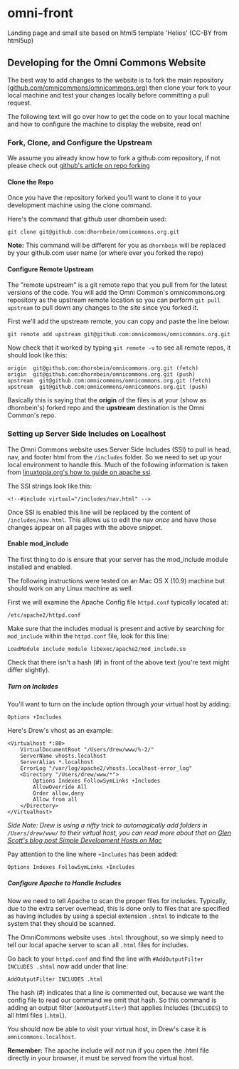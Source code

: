omni-front
==========

Landing page and small site based on html5 template 'Helios' (CC-BY from html5up)

## Developing for the Omni Commons Website

The best way to add changes to the website is to fork the main repository ([github.com/omnicommons/omnicommons.org](https://github.com/omnicommons/omnicommons.org)) then clone your fork to your local machine and test your changes locally before committing a pull request.

The following text will go over how to get the code on to your local machine and how to configure the machine to display the website, read on!

### Fork, Clone, and Configure the Upstream

We assume you already know how to fork a github.com repository, if not please check out [github's article on repo forking](https://help.github.com/articles/fork-a-repo/)

#### Clone the Repo

Once you have the repository forked you'll want to clone it to your development machine using the clone command.

Here's the command that github user dhornbein used:

`git clone git@github.com:dhornbein/omnicommons.org.git`

**Note:** This command will be different for you as `dhornbein` will be replaced by your github.com user name (or where ever you forked the repo)

#### Configure Remote Upstream

The "remote upstream" is a git remote repo that you pull from for the latest versions of the code. You will add the Omni Common's omnicommons.org repository as the upstream remote location so you can perform `git pull upstream` to pull down any changes to the site since you forked it.

First we'll add the upstream remote, you can copy and paste the line below:

`git remote add upstream git@github.com:omnicommons/omnicommons.org.git`

Now check that it worked by typing `git remote -v` to see all remote repos, it should look like this:

```
origin  git@github.com:dhornbein/omnicommons.org.git (fetch)
origin  git@github.com:dhornbein/omnicommons.org.git (push)
upstream  git@github.com:omnicommons/omnicommons.org.git (fetch)
upstream  git@github.com:omnicommons/omnicommons.org.git (push)
```

Basically this is saying that the **origin** of the files is at your (show as dhornbein's) forked repo and the **upstream** destination is the Omni Common's repo.

### Setting up Server Side Includes on Localhost

The Omni Commons website uses Server Side Includes (SSI) to pull in head, nav, and footer html from the `/includes` folder. So we need to set up your local environment to handle this. Much of the following information is taken from [linuxtopia.org's how to guide on apache ssi](http://www.linuxtopia.org/HowToGuides/apache_ssi.html).

The SSI strings look like this:

`<!--#include virtual="/includes/nav.html" -->`

Once SSI is enabled this line will be replaced by the content of `/includes/nav.html`. This allows us to edit the nav *once* and have those changes appear on all pages with the above snippet.

#### Enable mod_include

The first thing to do is ensure that your server has the mod_include module installed and enabled.

The following instructions were tested on an Mac OS X (10.9) machine but should work on any Linux machine as well. 

First we will examine the Apache Config file `httpd.conf` typically located at:

`/etc/apache2/httpd.conf`

Make sure that the includes modual is present and active by searching for `mod_include` within the `httpd.conf` file, look for this line:

`LoadModule include_module libexec/apache2/mod_include.so`

Check that there isn't a hash (#) in front of the above text (you're text might differ slightly).

##### Turn on Includes

You'll want to turn on the include option through your virtual host by adding:

`Options +Includes`

Here's Drew's vhost as an example:

```
<Virtualhost *:80>
    VirtualDocumentRoot "/Users/drew/www/%-2/"
    ServerName vhosts.localhost
    ServerAlias *.localhost
    ErrorLog "/var/log/apache2/vhosts.localhost-error_log"
    <Directory "/Users/drew/www/*">
        Options Indexes FollowSymLinks +Includes
        AllowOverride All
        Order allow,deny
        Allow from all
    </Directory>
</Virtualhost>
```

*Side Note: Drew is using a nifty trick to automagically add folders in `/Users/drew/www/` to their virtual host, you can read more about that on [Glen Scott's blog post Simple Development Hosts on Mac](http://www.glenscott.co.uk/blog/simple-development-hosts-on-mac/)*

Pay attention to the line where `+Includes` has been added:

`Options Indexes FollowSymLinks +Includes`

##### Configure Apache to Handle Includes

Now we need to tell Apache to scan the proper files for includes. Typically, due to the extra server overhead, this is done only to files that are specified as having includes by using a special extension `.shtml` to indicate to the system that they should be scanned.

The OmniCommons website uses `.html` throughout, so we simply need to tell our local apache server to scan all `.html` files for includes.

Go back to your `httpd.conf` and find the line with `#AddOutputFilter INCLUDES .shtml` now add under that line:

`AddOutputFilter INCLUDES .html`

The hash (#) indicates that a line is commented out, because we want the config file to read our command we omit that hash. So this command is adding an output filter (`AddOutputFilter`) that applies Includes (`INCLUDES`) to all html files (`.html`).

You should now be able to visit your virtual host, in Drew's case it is `omnicommons.localhost`.

**Remember:** The apache include will *not* run if you open the .html file directly in your browser, it must be served from the virtual host.

